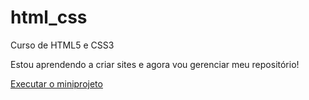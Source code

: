 # html_css
 Curso de HTML5 e CSS3

Estou aprendendo a criar sites e agora vou gerenciar meu repositório!

<a href="https://thaisamonteiro.github.io/html_css/exercicios/miniprojeto/android" >Executar o miniprojeto</a>

